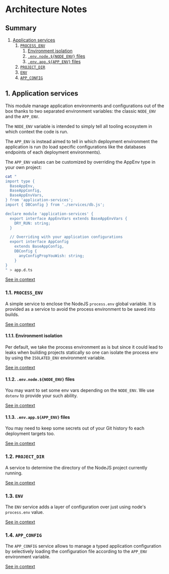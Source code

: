 [//]: # ( )
[//]: # (This file is automatically generated by the `jsarch`)
[//]: # (module. Do not change it elsewhere, changes would)
[//]: # (be overriden.)
[//]: # ( )
# Architecture Notes

## Summary

1. [Application services](#1-application-services)
   1. [`PROCESS_ENV`](#11-`process_env`)
      1. [Environment isolation](#111-environment-isolation)
      2. [`.env.node.${NODE_ENV}` files](#112-`.env.node.${node_env}`-files)
      3. [`.env.app.${APP_ENV}` files](#113-`.env.app.${app_env}`-files)
   2. [`PROJECT_DIR`](#12-`project_dir`)
   3. [`ENV`](#13-`env`)
   4. [`APP_CONFIG`](#14-`app_config`)


## 1. Application services

This module manage application environments and configurations
 out of the box thanks to two separated environment variables:
 the classic `NODE_ENV` and the `APP_ENV`.

The `NODE_ENV` variable is intended to simply tell all
 tooling ecosystem in which context the code is run.

The `APP_ENV` is instead aimed to tell in which deployment
 environment the application is run (to load specific
 configurations like the databases endpoints of each
 deployment environments).

The `APP_ENV` values can be customized by overriding
 the AppEnv type in your own project:
```sh
cat "
import type {
  BaseAppEnv,
  BaseAppConfig,
  BaseAppEnvVars,
} from 'application-services';
import { DBConfig } from './services/db.js';

declare module 'application-services' {
  export interface AppEnvVars extends BaseAppEnvVars {
    DRY_RUN: string;
  }

  // Overriding with your application configurations
  export interface AppConfig
    extends BaseAppConfig,
    DBConfig {
      anyConfigPropYouWish: string;
    }
}
" > app.d.ts
```

[See in context](./src/index.ts#L1-L40)



### 1.1. `PROCESS_ENV`

A simple service to enclose the NodeJS `process.env`
 global variable. It is provided as a service to avoid
 the process environment to be saved into builds.

[See in context](./src/services/PROCESS_ENV.ts#L5-L10)



#### 1.1.1. Environment isolation

Per default, we take the process environment as is
 but since it could lead to leaks when building
 projects statically so one can isolate the process
 env by using the `ISOLATED_ENV` environment variable.

[See in context](./src/services/ENV.ts#L74-L79)



#### 1.1.2. `.env.node.${NODE_ENV}` files

You may want to set some env vars depending on the
 `NODE_ENV`. We use `dotenv` to provide your such
 ability.

[See in context](./src/services/ENV.ts#L87-L92)



#### 1.1.3. `.env.app.${APP_ENV}` files

You may need to keep some secrets out of your Git
 history fo each deployment targets too.

[See in context](./src/services/ENV.ts#L95-L98)



### 1.2. `PROJECT_DIR`

A service to determine the directory of the NodeJS project
 currently running.

[See in context](./src/services/PROJECT_DIR.ts#L7-L11)



### 1.3. `ENV`

The `ENV` service adds a layer of configuration over just using
 node's `process.env` value.

[See in context](./src/services/ENV.ts#L20-L24)



### 1.4. `APP_CONFIG`

The `APP_CONFIG` service allows to manage a typed application
 configuration by selectively loading the configuration file
 according to the `APP_ENV` environment variable.

[See in context](./src/services/APP_CONFIG.ts#L8-L13)

